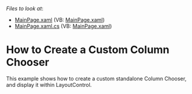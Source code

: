 <!-- default file list -->
*Files to look at*:

* [MainPage.xaml](./CS/DXGrid_CustomColumnChooser.SL/MainPage.xaml) (VB: [MainPage.xaml](./VB/DXGrid_CustomColumnChooser.SL/MainPage.xaml))
* [MainPage.xaml.cs](./CS/DXGrid_CustomColumnChooser.SL/MainPage.xaml.cs) (VB: [MainPage.xaml](./VB/DXGrid_CustomColumnChooser.SL/MainPage.xaml))
<!-- default file list end -->
# How to Create a Custom Column Chooser


<p>This example shows how to create a custom standalone Column Chooser, and display it within LayoutControl.</p>

<br/>


